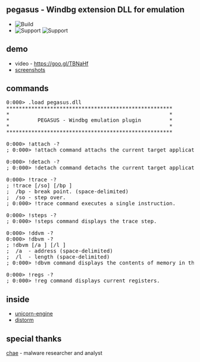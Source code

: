 pegasus - Windbg extension DLL for emulation
-------
* ![Build](https://img.shields.io/badge/build-passing-brightgreen.svg)
* ![Support](https://img.shields.io/badge/support-live-brightgreen.svg) ![Support](https://img.shields.io/badge/support-dump-brightgreen.svg)

demo
-------
* video - https://goo.gl/TBNaHf
* [screenshots](https://github.com/0a777h/pegasus/tree/master/screenshot)

commands
-------
<pre>
0:000> .load pegasus.dll
*****************************************************
*                                                   *
*         PEGASUS - Windbg emulation plugin         *
*                                                   *
*****************************************************

0:000> !attach -?
; 0:000> !attach command attachs the current target application to the emulator.

0:000> !detach -?
; 0:000> !detach command detachs the current target application to the emulator.

0:000> !trace -?
; !trace [/so] [/bp <bp>]
;  /bp - break point. (space-delimited)
;  /so - step over.
; 0:000> !trace command executes a single instruction.

0:000> !steps -?
; 0:000> !steps command displays the trace step.

0:000> !ddvm -?
0:000> !dbvm -?
; !dbvm [/a <a>] [/l <l>]
;  /a <a> - address (space-delimited)
;  /l <l> - length (space-delimited)
; 0:000> !dbvm command displays the contents of memory in the given range.

0:000> !regs -?
; 0:000> !reg command displays current registers.
</pre>

inside
-------
* [unicorn-engine](http://www.unicorn-engine.org/)
* [distorm](https://github.com/gdabah/distorm)

special thanks
-------
[chae](http://trunk.so/) - malware researcher and analyst

